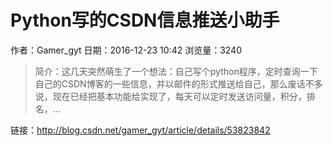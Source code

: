 # Python写的CSDN信息推送小助手
作者：Gamer_gyt
日期：2016-12-23 10:42
浏览量：3240
> 简介：这几天突然萌生了一个想法：自己写个python程序，定时查询一下自己的CSDN博客的一些信息，并以邮件的形式推送给自己，那么废话不多说，现在已经把基本功能给实现了，每天可以定时发送访问量，积分，排名，...

 链接：http://blog.csdn.net/gamer_gyt/article/details/53823842
